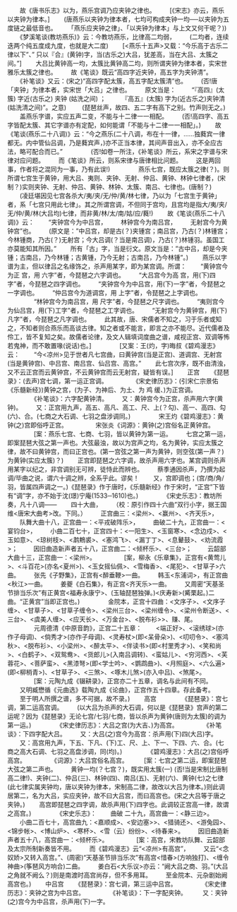 <!-- { "loadSidebar": true } -->
　　故《唐书乐志》以为，燕乐宫调乃应夹钟之律也。
　　[《宋志》亦云，燕乐以夹钟为律本。]
　　(唐燕乐以夹钟为律本者，七均可构成夹钟一均──以夹钟为五度链之最低音也。
　　「燕乐应夹钟之律」、「以夹钟为律本」与上文又何干呢？))
　　《梦溪笔谈(教坊燕乐)》云：今教坊燕乐，比律高二均弱，
　　(二均者，连续迭两个纯五度成九度，也就是大二度) 
　　[<燕乐十五声>又载：“今乐高于古乐二律以下”、” 只以『合』(黄钟)字，当(古乐之)大吕，犹差高，当在大吕、太簇之间。”]
　　大吕比黄钟高一均，太簇比黄钟高二均，则所谓夹钟为律本者，实宋世雅乐太簇之律也。
　　故《笔谈》既云“高四字近夹钟，高五字为夹钟清”。
　　《补笔谈》又云：(宋之)“高四字配太簇，高五字配太簇清”也。
　　(否!唐「夹钟」为律本者，实宋世「大吕」之律也。
　　原文当是：
　　   “『高四』(太簇) 字近(古乐之)  夹钟  (姑洗之间) ；
　　 『高五』(太簇) 字为(近古乐之)夹钟清(姑洗清之间)”。之意)
　　 (琵琶丝声，故四、五二字有高下之别。竹声则无之。)
　　盖燕乐字谱，实应五声二变，不能与十二律一一相配。
　　(否!高四字、高五字皆配太簇、其它字谱亦有定配，如何能谓「不能与十二律一一相配」。)
　　故《笔谈(燕乐二十八调)》云：“今之燕乐(二十八调，布在十一律，……独蕤宾一律都无。内中管仙吕调，乃是蕤宾声，)亦不正当本律，其间声音出入，亦不全应古法，略可配合而已。”
　　 
　　(否!如卷一所注，《补笔谈》所云，系宋之字谱与宋律对应问题。
　　而《笔谈》所云，则系宋律与唐律相比问题。
　　这是两回事，作者将之混同为一事，乃有此误!)
　　 
　　燕乐七宫，既应太簇之律(？)。则所谓七宫生于黄钟，用大吕、夷则、夹钟、无射、仲吕、黄钟、林钟七律者，(宋制？)实则夹钟、无射、仲吕、黄钟、林钟、太簇、南吕、七律也。(唐制？)
　　(凌廷堪因见七宫各杀大/夷/夹/无/仲/黄/林七律，乃以为「七宫生于黄钟」者，系「七宫只用此七律」。其之所谓宫调，不但同于宫均，且宫均是指大/夷/夹/无/仲/黄/林(大吕均)七律，而非黄/林/太/南/姑/应/蕤!)
　　故《笔谈(燕乐二十八调)》云：
　　“夹钟宫今为中吕宫，
　　林钟宫今为南吕宫，
　　无射宫今为黄钟宫”也。
　　(原文是：”中吕宫，却是古(？)夹锺宫；南吕宫，乃古(？)林锺宫；今林锺商，乃古(？)无射宫；今大吕调(？当是南吕调)，乃古(？)林锺羽。虽国工亦莫能知其所因。”
　　所有「古」字，当是衍文。原文当是：”古中吕，却是今夹锺；古南吕，乃今林锺；古黄锺，乃今无射；古南吕，乃今林锺”。)
　　燕乐以字谱为主，但以律吕之名缘饰之，杀声用某字，即为某宫调。所谓：
　　“黄钟宫今为正 宫，用    六字”者，今琵琶之六字调也。
　　“大吕宫今为高  宫，用(下)四字”者，今琵琶之四字调也。
　　“夹钟宫今为中吕宫，用(下)一字”者，今琵琶之一字调也。
　　“仲吕宫今为道调宫，用    上字”者，令琵琶之上字调也。
　　
　　“林钟宫今为南吕宫，用    尺字”者，今琵琶之尺字调也。
　　“夷则宫今为仙吕宫，用(下)工字”者，今琵琶之工字调也。
　　“无射宫今为黄钟宫，用(下)凡字”者，今琵琶之凡字调也。
　　此其故，唐、宋儒者不知之，习于乐者或知之，不知者则合燕乐而高谈古律。知之者或不能言，即言之亦不能尽。近代儒者及伶工，皆不复知之矣。故儒者论律，及文人辑填词度曲之谱，咸视正宫、双调等怖若鬼神，而不敢置喙(说话)也。]
　　 
　　[又案：王(灼，字)晦叔《碧鸡漫志》云：
　　“今<凉州>见于世者凡七宫曲，曰黄钟宫(当是正宫)、道调宫、无射宫(当是黄钟宫)、中吕宫、南吕宫、仙吕宫、高宫。”
　　此七宫次序，既不由清浊，又不云正宫而云黄钟宫，不云黄钟宫而云无射宫，疑皆有误。]
　　正宫
　　《琵琶录》：(去声)宫七调，第一运正宫调。
　　 
　　《宋史律历志》：(引宋仁宗景佑《乐髓新经》)黄钟之宫，(为子、为神后、为土、为 鸡 缓、)为正宫调。
　　 
　　《补笔谈》：六字配黄钟清。
　　又：黄钟宫今为正宫，杀声用六字(黄钟)。
　　又：正宫用九声，高五、高凡、高工、尺、上(？勾)、高一、高四、勾(六)、合。(七商之大石调、七羽之盘涉调同。)
　　 
　　宋王灼《碧鸡漫志》：黄钟(之)宫即俗呼正宫。
　　 
　　宋张炎《词源》：黄钟(之)宫俗名正黄钟宫。
　　 
　　[案：燕乐七宫、七商、七羽，皆以黄钟为第一运。
　　七宫之第一运，即案琵琶大弦之第一声也。大弦最浊，故以为宫声之均，名为黄钟，实应太簇之律，故不曰黄钟宫，而曰正宫也。(第一宫弦之第一声为黄钟，则空弦(第一声？)为黄钟(实应太簇)？)
　　正宫即琵琶之六字调，故杀声用六字也。某宫调则杀声用某字以纪之，非宫调别无可辨，徒恃此而辨也。
　　蔡季通因杀声，乃撰为起调/毕曲之说，谓六十调之辨，全系乎此。谬矣！
　　又，宫即调也；(宫/商/角/羽，皆属四声调之一。)《琵琶录》作于唐时，《乐髓新经》作于宋时，“正宫”下皆有“调”字，亦不始于沈(璟)宁庵(1533─1610)也。)
　　 
　　《宋史乐志》：教坊所奏，凡十八调——
　　四十大曲，
　　（校：原引作四十六曲”双行小字，据王国维<唐宋大曲考>改。下同。）
　　正宫曲三：<梁州>、<赢州>、<齐天乐>，
　　队舞大曲十八，正宫曲一：<平戎破阵乐>，
　　曲破二十九，正宫曲一：<宴钧台>，
　　小曲二百七十，正宫四十：<一阳生>、<玉窗寒>、<念边戍>、<玉如意>、<琼树枝>、<鹔鷞裘>、<塞鸿飞>、<漏丁丁>、<息鼙鼓>、<劝流霞>；
　　 因旧曲造新声者五十八，正宫曲二：<倾杯乐>、<三台>；
　　 云韶部大曲十三，正宫曲一：<梁州>。
　　 
　　[案，柳永《乐章集》，正宫有<黄莺儿>、<斗百花>(亦名<夏州>)、<玉女摇仙佩>、<雪梅香>、<尾犯>、<甘草子>六曲。
　　张先《子野集》，正宫有<醉垂鞭>一曲。
　　韩玉<东浦词>，有正宫曲<秋江>一曲。
　　姜夔《白石集》，有正宫<齐天乐>一曲。
　　又周密“天基圣节排当乐次”有正黄宫<福寿永康宁>、(玉轴琵琶独弹。)<庆寿新>(觱栗起。)二曲。“正黄宫”当即正宫也。)
　　 
　　金院本，正宫十四曲：<文序子>、<文序子缠>、<甘草子>、<甘草子缠令>、<梁州三台>、<梁州缠令>、<梁州令断送>、<三台>、<虞美人缠>、<应天长>、<万金台>、<脱布衫>>、赚、尾。
　　 
　　元周德清《中原音韵》，正宫二十五章：
　　<端正好>、<滚绣球>(亦作子母调)、<倘秀才>(亦作子母调)、<灵寿杖>(即<呆骨朵>)、<叨叨令>、<塞鸿秋>、<脱布衫>、<小梁州>、<醉太平>、<伴读书>(即<村里秀才>)、<笑和尚>、<白鹤子>、<双鸳鸯>、<货郎儿>(入南吕调转)、<蛮姑儿>、<穷河西>、<芙蓉花>、<菩萨蛮>、<黑漆弩>(即<学士吟>、<鹦鹉曲>)、<月照庭>、<六么遍>(即<柳梢青>)、<甘草子>、<三煞>、<啄木儿煞>(亦入中吕)、<煞尾>。
　　 
　　[案：元陶九成《辍耕录》，正宫亦二十五章，调名与此间有不同。
　　又明臧懋循《元曲选》载陶九成《论曲》，正宫作五十四章。存此备考。
　　至于明人所撰之谱，多不可据，故不录。)
　　高宫
　　 
　　《琵琶录》：宫七调，第二运高宫调。
　　(以大吕为杀声的大石调，何以是《琵琶录》宫声的第二运呢？因为《琵琶录》无论七宫/七羽/七商，皆以杀声为黄钟(唐则为太簇)的调为第一运。)
　　 
　　《宋史律历志》：大吕之宫(为大吉、)为高宫。
　　 
　　《补笔谈》：下四字配大吕。
　　又：大吕(之)宫今为高宫：杀声用(下)四(大吕)字。
　　又：高宫用九声，下五、下凡、(下)工、尺、上、下一、下四、六、合。(七商之高大石调、七羽之高盘涉调，同(均)。)
　　 
　　《碧鸡漫志》：大吕(之)宫俗呼高宫。
　　 
　　《词源》：大吕宫俗名高宫。
　　 [案：七宫之第二运，即案琵琶大弦之第二声也。
　　黄钟一均(？七宫？)，既实用太簇(一) (否!当是宋制比唐制高二律!)、夹钟(二)、仲吕(三)、林钟(四)、南吕(五)、无射(六)、黄钟(七)之七律(此七律实属夹钟均，唐以夹钟为律本，宋制高二律，故改以大吕为律本。)则此调居第二，名为大吕，实应夹钟，故不曰大吕宫，而曰高宫也。(宋之大吕等于唐之夹钟。)
　　高宫即琵琶之四字调，故杀声用(下)四字也。此调较正宫高一律，故谓之高宫。)
　　 
　　《宋史乐志》： 
　　曲破  二十九，高宫曲一：<静三边>。
　　小曲二百七十，高宫曲九：<嘉顺成>、<安边塞>>、<猎骑还>、<游兔园>、<锦步帐>、<博山炉>、<寒杯>、<雪（云）纷纷>、<待春来>。
　　因旧曲造新声者五十八，高宫曲一：<倾杯乐>。
　　 
　　[案：高宫，宋教坊队舞、云韶部及太宗所制新奏皆不用。
　　而《碧鸡漫志》云“<凉州>有高宫”，
　　又云“<念奴娇>又转入高宫。”、(周密)“天基圣节排当乐次”有高宫<惜春>(方响独打)、<缠令神曲>(筝琶风方响合)二曲。
　　姜白石<大乐议>亦云：“阙大吕之商、羽。”(大吕之角就不阙么？)则是南渡时高宫尚存，但不多用耳。
　　至金院本、元杂剧始阙高宫也。)
　　中吕宫
　　《琵琶录》：宫七调，第三运中吕宫。
　　 
　　《宋史律历志》：夹钟之宫为中吕宫。
　　 
　　《补笔谈》：下一字配夹钟。
　　 又：夹钟(之)宫今为中吕宫，杀声用(下)一字。
